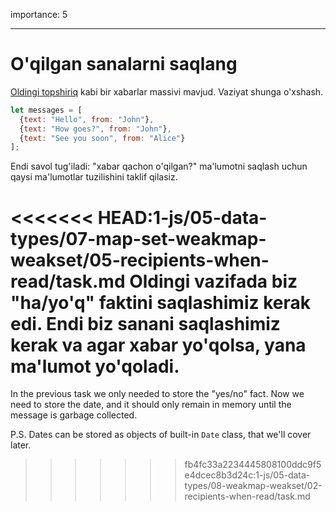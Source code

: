 importance: 5

---

# O'qilgan sanalarni saqlang

[Oldingi topshiriq](info:task/recipients-read) kabi bir xabarlar massivi mavjud. Vaziyat shunga o'xshash.

```js
let messages = [
  {text: "Hello", from: "John"},
  {text: "How goes?", from: "John"},
  {text: "See you soon", from: "Alice"}
];
```

Endi savol tug'iladi: "xabar qachon o'qilgan?" ma'lumotni saqlash uchun qaysi ma'lumotlar tuzilishini taklif qilasiz.

<<<<<<< HEAD:1-js/05-data-types/07-map-set-weakmap-weakset/05-recipients-when-read/task.md
Oldingi vazifada biz "ha/yo'q" faktini saqlashimiz kerak edi. Endi biz sanani saqlashimiz kerak va agar xabar yo'qolsa, yana ma'lumot yo'qoladi.
=======
In the previous task we only needed to store the "yes/no" fact. Now we need to store the date, and it should only remain in memory until the message is garbage collected.

P.S. Dates can be stored as objects of built-in `Date` class, that we'll cover later.
>>>>>>> fb4fc33a2234445808100ddc9f5e4dcec8b3d24c:1-js/05-data-types/08-weakmap-weakset/02-recipients-when-read/task.md
